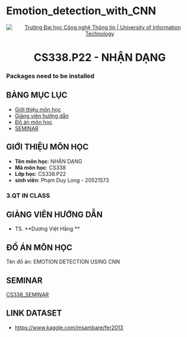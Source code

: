 # Emotion_detection_with_CNN
<p align="center">
  <a href="https://www.uit.edu.vn/" title="Trường Đại học Công nghệ Thông tin" style="border: 5;">
    <img src="https://i.imgur.com/WmMnSRt.png" alt="Trường Đại học Công nghệ Thông tin | University of Information Technology">
  </a>
</p>

<!-- Title -->
<h1 align="center"><b>CS338.P22 - NHẬN DẠNG </b></h1>


### Packages need to be installed
## BẢNG MỤC LỤC
* [ Giới thiệu môn học](#gioithieumonhoc)
* [ Giảng viên hướng dẫn](#giangvien)
* [ Đồ án môn học](#doan)
* [ SEMINAR](#seminar)
## GIỚI THIỆU MÔN HỌC
<a name="gioithieumonhoc"></a>
* **Tên môn học**: NHẬN DẠNG
* **Mã môn học**: CS338
* **Lớp học**: CS338.P22
* **sinh viên**: Phạm Duy Long - 20521573
<a name ="QT"></a>
### 3.QT IN CLASS
## GIẢNG VIÊN HƯỚNG DẪN
<a name="giangvien"></a>
* TS. **Dương Việt Hằng ** 
## ĐỒ ÁN MÔN HỌC
<a name="doan"></a>
Tên đồ án: EMOTION DETECTION USING CNN
## SEMINAR
<a name="seminar"></a>
[CS338_SEMINAR](./CS420.P11_Seminar.pdf)
## LINK DATASET
- https://www.kaggle.com/msambare/fer2013

